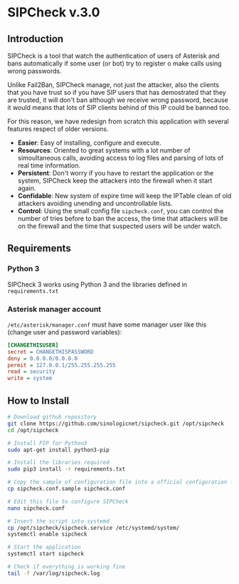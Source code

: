 <h1>SIPCheck v.3.0</h1>

## Introduction

SIPCheck is a tool that watch the authentication of users of Asterisk and bans automatically if some user (or bot) try to register o make calls using wrong passwords. 

Unlike Fail2Ban, SIPCheck manage, not just the attacker, also the clients that you have trust so if you have SIP users that has demostrated that they are trusted, it will don't ban although we receive wrong password, because it would means that lots of SIP clients behind of this IP could be banned too.

For this reason, we have redesign from scratch this application with several features respect of older versions.

- **Easier**: Easy of installing, configure and execute.
- **Resources**: Oriented to great systems with a lot number of simoultaneous calls, avoiding access to log files and parsing of lots of real time information.
- **Persistent**: Don't worry if you have to restart the application or the system, SIPCheck keep the attackers into the firewall when it start again.
- **Confidable**: New system of expire time will keep the IPTable clean of old attackers avoiding unending and uncontrollable lists.
- **Control**: Using the small config file `sipcheck.conf`, you can control the number of tries before to ban the access, the time that attackers will be on the firewall and the time that suspected users will be under watch.

## Requirements

### Python 3
SIPCheck 3 works using Python 3 and the libraries defined in `requirements.txt`

### Asterisk manager account
`/etc/asterisk/manager.conf` must have some manager user like this (change user and password variables):

```ini
[CHANGETHISUSER]
secret = CHANGETHISPASSWORD
deny = 0.0.0.0/0.0.0.0
permit = 127.0.0.1/255.255.255.255
read = security
write = system
```


## How to Install

```bash
# Download github repository
git clone https://github.com/sinologicnet/sipcheck.git /opt/sipcheck
cd /opt/sipcheck

# Install PIP for Python3
sudo apt-get install python3-pip

# Install the libraries required 
sudo pip3 install -r requirements.txt

# Copy the sample of configuration file into a official configuration file
cp sipcheck.conf.sample sipcheck.conf

# Edit this file to configure SIPCheck
nano sipcheck.conf

# Insert the script into systemd
cp /opt/sipcheck/sipcheck.service /etc/systemd/system/
systemctl enable sipcheck

# Start the application
systemctl start sipcheck

# Check if everything is working fine
tail -f /var/log/sipcheck.log
```

